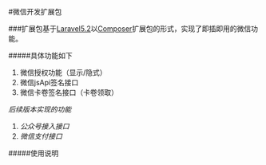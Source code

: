#微信开发扩展包

###扩展包基于[Laravel5.2][laravel]以[Composer][composer]扩展包的形式，实现了即插即用的微信功能。

#####具体功能如下

1. 微信授权功能（显示/隐式）
2. 微信jsApi签名接口
3. 微信卡卷签名接口（卡卷领取）

*后续版本实现的功能*
  
1. *公众号接入接口*
2. *微信支付接口*

#####使用说明


[laravel]: https://laravel.com
[composer]: https://getcomposer.org